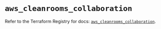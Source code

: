 # `aws_cleanrooms_collaboration`

Refer to the Terraform Registry for docs: [`aws_cleanrooms_collaboration`](https://registry.terraform.io/providers/hashicorp/aws/6.7.0/docs/resources/cleanrooms_collaboration).

